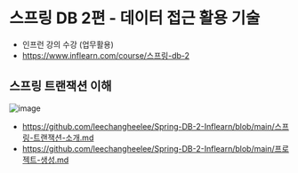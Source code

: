 # 스프링 DB 2편 - 데이터 접근 활용 기술
  * 인프런 강의 수강 (업무활용)
  * https://www.inflearn.com/course/스프링-db-2

## **스프링 트랜잭션 이해**
![image](https://user-images.githubusercontent.com/79301439/210295641-47f7124a-38b8-44ea-83b6-ac8a16ddfa15.png)

  * https://github.com/leechangheelee/Spring-DB-2-Inflearn/blob/main/스프링-트랜잭션-소개.md
  * https://github.com/leechangheelee/Spring-DB-2-Inflearn/blob/main/프로젝트-생성.md
